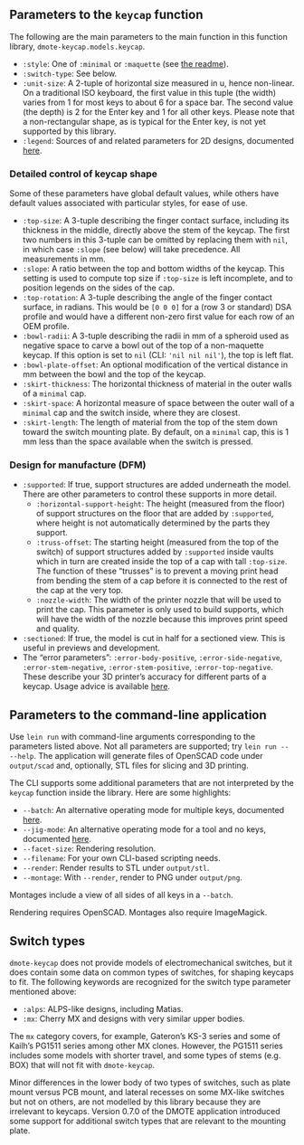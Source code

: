 ## Parameters to the `keycap` function

The following are the main parameters to the main function in this
function library, `dmote-keycap.models.keycap`.

* `:style`: One of `:minimal` or `:maquette` (see [the readme](../README.md)).
* `:switch-type`: See below.
* `:unit-size`: A 2-tuple of horizontal size measured in u, hence non-linear.
  On a traditional ISO keyboard, the first value in this tuple (the width)
  varies from 1 for most keys to about 6 for a space bar. The second value
  (the depth) is 2 for the Enter key and 1 for all other keys. Please note that
  a non-rectangular shape, as is typical for the Enter key, is not yet
  supported by this library.
* `:legend`: Sources of and related parameters for 2D designs, documented
  [here](legend.md).

### Detailed control of keycap shape

Some of these parameters have global default values, while others have default
values associated with particular styles, for ease of use.

* `:top-size`: A 3-tuple describing the finger contact surface, including its
  thickness in the middle, directly above the stem of the keycap. The first two
  numbers in this 3-tuple can be omitted by replacing them with `nil`, in which
  case `:slope` (see below) will take precedence. All measurements in mm.
* `:slope`: A ratio between the top and bottom widths of the keycap. This
  setting is used to compute top size if `:top-size` is left incomplete, and
  to position legends on the sides of the cap.
* `:top-rotation`: A 3-tuple describing the angle of the finger contact
  surface, in radians. This would be `[0 0 0]` for a (row 3 or standard) DSA
  profile and would have a different non-zero first value for each row of an
  OEM profile.
* `:bowl-radii`: A 3-tuple describing the radii in mm of a spheroid used as
  negative space to carve a bowl out of the top of a non-maquette keycap.
  If this option is set to `nil` (CLI: `'nil nil nil'`), the top is left flat.
* `:bowl-plate-offset`: An optional modification of the vertical distance in
  mm between the bowl and the top of the keycap.
* `:skirt-thickness`: The horizontal thickness of material in the outer walls
  of a `minimal` cap.
* `:skirt-space`: A horizontal measure of space between the outer wall of a
  `minimal` cap and the switch inside, where they are closest.
* `:skirt-length`: The length of material from the top of the stem
  down toward the switch mounting plate. By default, on a `minimal` cap, this
  is 1 mm less than the space available when the switch is pressed.

### Design for manufacture (DFM)

* `:supported`: If true, support structures are added underneath the model.
  There are other parameters to control these supports in more detail.
    * `:horizontal-support-height`: The height (measured from the floor) of
      support structures on the floor that are added by `:supported`, where
      height is not automatically determined by the parts they support.
    * `:truss-offset`: The starting height (measured from the top of the
      switch) of support structures added by `:supported` inside vaults which
      in turn are created inside the top of a cap with tall `:top-size`.
      The function of these “trusses” is to prevent a moving print head from
      bending the stem of a cap before it is connected to the rest of the cap
      at the very top.
    * `:nozzle-width`: The width of the printer nozzle that will be used to
      print the cap. This parameter is only used to build supports, which will
      have the width of the nozzle because this improves print speed and
      quality.
* `:sectioned`: If true, the model is cut in half for a sectioned view.
  This is useful in previews and development.
* The “error parameters”: `:error-body-positive`, `:error-side-negative`,
  `:error-stem-negative`, `:error-stem-positive`, `:error-top-negative`.
  These describe your 3D printer’s accuracy for different parts of a keycap.
  Usage advice is available [here](print.md).

## Parameters to the command-line application

Use `lein run` with command-line arguments corresponding to the parameters
listed above. Not all parameters are supported; try `lein run -- --help`.
The application will generate files of OpenSCAD code under `output/scad`
and, optionally, STL files for slicing and 3D printing.

The CLI supports some additional parameters that are not interpreted by the
`keycap` function inside the library. Here are some highlights:

* `--batch`: An alternative operating mode for multiple keys, documented
  [here](batch.md).
* `--jig-mode`: An alternative operating mode for a tool and no keys,
  documented [here](jig.md).
* `--facet-size`: Rendering resolution.
* `--filename`: For your own CLI-based scripting needs.
* `--render`: Render results to STL under `output/stl`.
* `--montage`: With `--render`, render to PNG  under `output/png`.

Montages include a view of all sides of all keys in a `--batch`.

Rendering requires OpenSCAD. Montages also require ImageMagick.

## Switch types

`dmote-keycap` does not provide models of electromechanical switches, but it
does contain some data on common types of switches, for shaping keycaps to fit.
The following keywords are recognized for the switch type parameter mentioned
above:

* `:alps`: ALPS-like designs, including Matias.
* `:mx`: Cherry MX and designs with very similar upper bodies.

The `mx` category covers, for example, Gateron’s KS-3 series and some of
Kailh’s PG1511 series among other MX clones. However, the PG1511 series
includes some models with shorter travel, and some types of stems (e.g. BOX)
that will not fit with `dmote-keycap`.

Minor differences in the lower body of two types of switches, such as plate
mount versus PCB mount, and lateral recesses on some MX-like switches but not
on others, are not modelled by this library because they are irrelevant to
keycaps. Version 0.7.0 of the DMOTE application introduced some support for
additional switch types that are relevant to the mounting plate.
